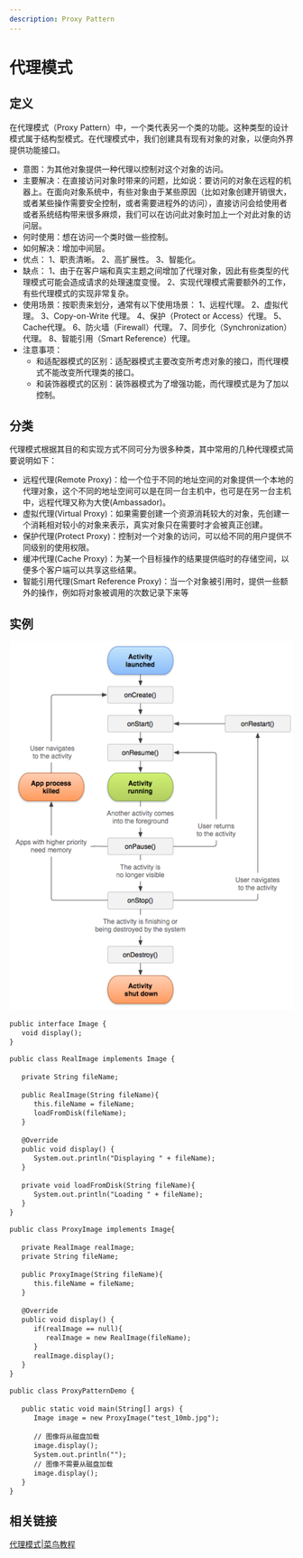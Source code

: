 ```yaml
---
description: Proxy Pattern
---
```


# 代理模式

## 定义

在代理模式（Proxy Pattern）中，一个类代表另一个类的功能。这种类型的设计模式属于结构型模式。在代理模式中，我们创建具有现有对象的对象，以便向外界提供功能接口。

* 意图：为其他对象提供一种代理以控制对这个对象的访问。
* 主要解决：在直接访问对象时带来的问题，比如说：要访问的对象在远程的机器上。在面向对象系统中，有些对象由于某些原因（比如对象创建开销很大，或者某些操作需要安全控制，或者需要进程外的访问），直接访问会给使用者或者系统结构带来很多麻烦，我们可以在访问此对象时加上一个对此对象的访问层。
* 何时使用：想在访问一个类时做一些控制。
* 如何解决：增加中间层。
* 优点： 1、职责清晰。 2、高扩展性。 3、智能化。
* 缺点： 1、由于在客户端和真实主题之间增加了代理对象，因此有些类型的代理模式可能会造成请求的处理速度变慢。 2、实现代理模式需要额外的工作，有些代理模式的实现非常复杂。
* 使用场景：按职责来划分，通常有以下使用场景： 1、远程代理。 2、虚拟代理。 3、Copy-on-Write 代理。 4、保护（Protect or Access）代理。 5、Cache代理。 6、防火墙（Firewall）代理。 7、同步化（Synchronization）代理。 8、智能引用（Smart Reference）代理。
* 注意事项： 
  * 和适配器模式的区别：适配器模式主要改变所考虑对象的接口，而代理模式不能改变所代理类的接口。 
  * 和装饰器模式的区别：装饰器模式为了增强功能，而代理模式是为了加以控制。

## 分类

代理模式根据其目的和实现方式不同可分为很多种类，其中常用的几种代理模式简要说明如下：

* 远程代理\(Remote Proxy\)：给一个位于不同的地址空间的对象提供一个本地的代理对象，这个不同的地址空间可以是在同一台主机中，也可是在另一台主机中，远程代理又称为大使\(Ambassador\)。
* 虚拟代理\(Virtual Proxy\)：如果需要创建一个资源消耗较大的对象，先创建一个消耗相对较小的对象来表示，真实对象只在需要时才会被真正创建。
* 保护代理\(Protect Proxy\)：控制对一个对象的访问，可以给不同的用户提供不同级别的使用权限。
* 缓冲代理\(Cache Proxy\)：为某一个目标操作的结果提供临时的存储空间，以便多个客户端可以共享这些结果。
* 智能引用代理\(Smart Reference Proxy\)：当一个对象被引用时，提供一些额外的操作，例如将对象被调用的次数记录下来等

## 实例

![UML &#x7C7B;&#x56FE;](../../.gitbook/assets/image%20%2846%29.png)

```text
public interface Image {
   void display();
}
```

```text
public class RealImage implements Image {
 
   private String fileName;
 
   public RealImage(String fileName){
      this.fileName = fileName;
      loadFromDisk(fileName);
   }
 
   @Override
   public void display() {
      System.out.println("Displaying " + fileName);
   }
 
   private void loadFromDisk(String fileName){
      System.out.println("Loading " + fileName);
   }
}
```



```text
public class ProxyImage implements Image{
 
   private RealImage realImage;
   private String fileName;
 
   public ProxyImage(String fileName){
      this.fileName = fileName;
   }
 
   @Override
   public void display() {
      if(realImage == null){
         realImage = new RealImage(fileName);
      }
      realImage.display();
   }
}
```



```text
public class ProxyPatternDemo {
   
   public static void main(String[] args) {
      Image image = new ProxyImage("test_10mb.jpg");
 
      // 图像将从磁盘加载
      image.display(); 
      System.out.println("");
      // 图像不需要从磁盘加载
      image.display();  
   }
}
```

## 相关链接

[代理模式\|菜鸟教程](https://www.runoob.com/design-pattern/proxy-pattern.html)


